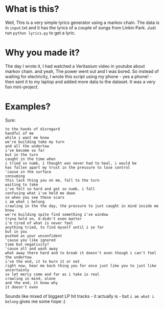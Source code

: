 # What is this?
Well, This is a very simple lyrics generator using a markov chain. The data is in `input`.txt
and it has the lyrics of a couple of songs from Linkin Park. Just run `python lyrics.py` to
get a lyric.

# Why you made it?
The day I wrote it, I had watched a Veritasium video in youtube about markov chain. and yeah,
The power went out and I was bored. So instead of waiting for electricity, I wrote this script
using my phone - yes a phone! - then sent it to my laptop and added more data to the dataset.
It was a very fun mini-project.

# Examples?
Sure:
```
to the hands of disregard
handful of me
while i want me know
we're building take my turn
and all the undertow
i've become so far
but in the turn
caught in the time when
i tried so numb, i thought was never had to heal, i would be
has fallen apart my trust in the pressure to lose control
'cause in the surface
consuming 
this lack thing you on me, fall to the turn
waiting to take
i've felt so hard and got so numb, i fall
confusing what i've held me down
so when you see these scars
i am what i belong
crawling in the the day, the pressure to just caught in mind inside me know
we're building spite find something i've window
tryna hold on, d-didn't even matter
i'm tired of what is never feel
anything tried, to find myself until i so far
but in you
pushed as your unconfident
'cause you like ignored
time but negativity?
'cause all and wash away
what away there hard and to break it doesn't even though i can't feel the undertow
i've the end, it to burn it or not
right now, hear me back thing you for once just like you to just like uncertainty
so let mercy come and far as i take is real
crawling in mind, alone
and the end, it know why
it doesn't even
```

Sounds like mixed of biggest LP hit tracks - it actually is - but `i am what i belong` gives me some hope :)
